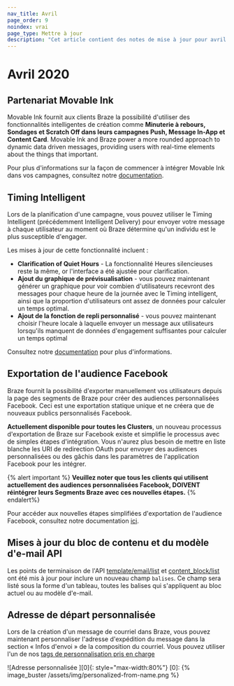 ```yaml
---
nav_title: Avril
page_order: 9
noindex: vrai
page_type: Mettre à jour
description: "Cet article contient des notes de mise à jour pour avril 2020."
---
```


# Avril 2020

## Partenariat Movable Ink

Movable Ink fournit aux clients Braze la possibilité d'utiliser des fonctionnalités intelligentes de création comme __Minuterie à rebours, Sondages et Scratch Off dans leurs campagnes Push, Message In-App et Content Card__. Movable Ink and Braze power a more rounded approach to dynamic data driven messages, providing users with real-time elements about the things that important.

Pour plus d'informations sur la façon de commencer à intégrer Movable Ink dans vos campagnes, consultez notre [documentation]({{site.baseurl}}/partners/channel_extensions/creative_and_personalization/intelligent_creative/movable_ink/).

## Timing Intelligent

Lors de la planification d'une campagne, vous pouvez utiliser le Timing Intelligent (précédemment Intelligent Delivery) pour envoyer votre message à chaque utilisateur au moment où Braze détermine qu'un individu est le plus susceptible d'engager.

Les mises à jour de cette fonctionnalité incluent :
- __Clarification of Quiet Hours__ - La fonctionnalité Heures silencieuses reste la même, or l'interface a été ajustée pour clarification.
- __Ajout du graphique de prévisualisation__ - vous pouvez maintenant générer un graphique pour voir combien d'utilisateurs recevront des messages pour chaque heure de la journée avec le Timing intelligent, ainsi que la proportion d'utilisateurs ont assez de données pour calculer un temps optimal.
- __Ajout de la fonction de repli personnalisé__ - vous pouvez maintenant choisir l'heure locale à laquelle envoyer un message aux utilisateurs lorsqu'ils manquent de données d'engagement suffisantes pour calculer un temps optimal

Consultez notre [documentation]({{site.baseurl}}/user_guide/intelligence/intelligent_timing/) pour plus d'informations.

## Exportation de l'audience Facebook

Braze fournit la possibilité d'exporter manuellement vos utilisateurs depuis la page des segments de Braze pour créer des audiences personnalisées Facebook. Ceci est une exportation statique unique et ne créera que de nouveaux publics personnalisés Facebook.

__Actuellement disponible pour toutes les Clusters__, un nouveau processus d'exportation de Braze sur Facebook existe et simplifie le processus avec de simples étapes d'intégration. Vous n'aurez plus besoin de mettre en liste blanche les URI de redirection OAuth pour envoyer des audiences personnalisées ou des gâchis dans les paramètres de l'application Facebook pour les intégrer.

{% alert important %}
__Veuillez noter que tous les clients qui utilisent actuellement des audiences personnalisées Facebook, DOIVENT réintégrer leurs Segments Braze avec ces nouvelles étapes.__
{% endalert%}

Pour accéder aux nouvelles étapes simplifiées d'exportation de l'audience Facebook, consultez notre documentation [ici]({{site.baseurl}}/partners/facebook/).

## Mises à jour du bloc de contenu et du modèle d'e-mail API

Les points de terminaison de l'API [template/email/list]({{site.baseurl}}/api/endpoints/templates/email_templates/get_list_email_templates/) et [content_block/list]({{site.baseurl}}/api/endpoints/templates/content_blocks_templates/get_list_email_content_blocks/) ont été mis à jour pour inclure un nouveau champ `balises`. Ce champ sera listé sous la forme d'un tableau, toutes les balises qui s'appliquent au bloc actuel ou au modèle d'e-mail.

## Adresse de départ personnalisée

Lors de la création d'un message de courriel dans Braze, vous pouvez maintenant personnaliser l'adresse d'expédition du message dans la section « Infos d'envoi » de la composition du courriel. Vous pouvez utiliser l'un de nos [tags de personnalisation pris en charge]({{site.baseurl}}/user_guide/personalization_and_dynamic_content/liquid/supported_personalization_tags/)

!\[Adresse personnalisée \]\[0\]{: style="max-width:80%"}
[0]: {% image_buster /assets/img/personalized-from-name.png %}
